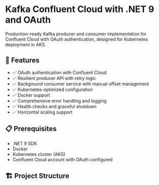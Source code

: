 # Kafka Confluent Cloud with .NET 9 and OAuth

Production-ready Kafka producer and consumer implementation for Confluent Cloud with OAuth authentication, designed for Kubernetes deployment in AKS.

## 🚀 Features

- ✅ OAuth authentication with Confluent Cloud
- ✅ Resilient producer API with retry logic
- ✅ Background consumer service with manual offset management
- ✅ Kubernetes-optimized configuration
- ✅ Docker support
- ✅ Comprehensive error handling and logging
- ✅ Health checks and graceful shutdown
- ✅ Horizontal scaling support

## 📋 Prerequisites

- .NET 9 SDK
- Docker
- Kubernetes cluster (AKS)
- Confluent Cloud account with OAuth configured

## 🏗️ Project Structure
